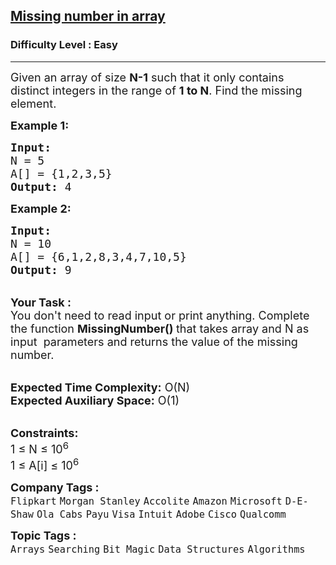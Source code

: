 <h2><a href="https://www.geeksforgeeks.org/problems/missing-number-in-array1416/1?page=1&category=Arrays,Strings,Sorting,Matrix,Searching,Recursion&difficulty=Easy&sortBy=submissions">Missing number in array</a></h2><h3>Difficulty Level : Easy</h3><hr><div class="problems_problem_content__Xm_eO"><p><span style="font-size: 18px;">Given an array of size&nbsp;<strong>N-1</strong>&nbsp;such that it only contains distinct integers in the range of&nbsp;<strong>1&nbsp;to N</strong>. Find the missing element.</span></p>
<p><span style="font-size: 18px;"><strong>Example 1:</strong></span></p>
<pre><span style="font-size: 18px;"><strong>Input:
</strong>N = 5
A[] = {1,2,3,5}
<strong>Output: </strong>4</span>
</pre>
<p><span style="font-size: 18px;"><strong>Example 2:</strong></span></p>
<pre><span style="font-size: 18px;"><strong>Input:
</strong>N = 10
A[] = {6,1,2,8,3,4,7,10,5}
<strong>Output: </strong>9</span></pre>
<p><br><span style="font-size: 18px;"><strong>Your Task :</strong><br>You don't need to read input or print anything.&nbsp;Complete the function&nbsp;<strong>MissingNumber()&nbsp;</strong>that takes array and N as input &nbsp;parameters and returns the value of the missing number.</span></p>
<p><br><span style="font-size: 18px;"><strong>Expected Time Complexity:</strong>&nbsp;O(N)<br><strong>Expected Auxiliary Space:</strong>&nbsp;O(1)</span></p>
<p><br><span style="font-size: 18px;"><strong>Constraints:</strong><br>1 ≤ N ≤ 10<sup>6</sup><br>1 ≤ A[i] ≤ 10<sup>6</sup></span></p></div><p><span style=font-size:18px><strong>Company Tags : </strong><br><code>Flipkart</code>&nbsp;<code>Morgan Stanley</code>&nbsp;<code>Accolite</code>&nbsp;<code>Amazon</code>&nbsp;<code>Microsoft</code>&nbsp;<code>D-E-Shaw</code>&nbsp;<code>Ola Cabs</code>&nbsp;<code>Payu</code>&nbsp;<code>Visa</code>&nbsp;<code>Intuit</code>&nbsp;<code>Adobe</code>&nbsp;<code>Cisco</code>&nbsp;<code>Qualcomm</code>&nbsp;<br><p><span style=font-size:18px><strong>Topic Tags : </strong><br><code>Arrays</code>&nbsp;<code>Searching</code>&nbsp;<code>Bit Magic</code>&nbsp;<code>Data Structures</code>&nbsp;<code>Algorithms</code>&nbsp;